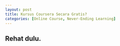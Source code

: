 ```yaml
---
layout: post
title: Kursus Coursera Secara Gratis?
categories: [Online Course, Never-Ending Learning]
---
```


## Rehat dulu.
